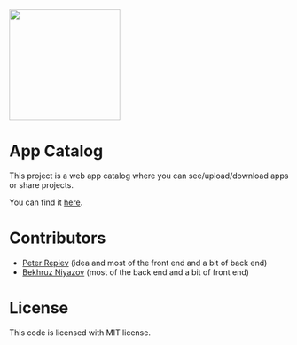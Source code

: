<img src="https://i.imgur.com/Agy35mN.png" width="200">

# App Catalog
This project is a web app catalog where you can see/upload/download apps or share projects.

You can find it <a target="_blank" href="https://ac2d0.herokuapp.com/">here</a>.
# Contributors
- [Peter Repiev](https://github.com/Potriashka) (idea and most of the front end and a bit of back end)
- [Bekhruz Niyazov](https://github.com/BekhruzSNiyazov) (most of the back end and a bit of front end)
# License
This code is licensed with MIT license.
